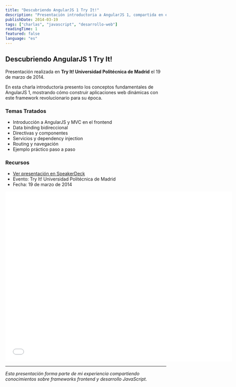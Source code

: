 ```yaml
---
title: "Descubriendo AngularJS 1 Try It!"
description: "Presentación introductoria a AngularJS 1, compartida en el evento Try It! de la Universidad Politécnica de Madrid."
publishDate: 2014-03-19
tags: ["charlas", "javascript", "desarrollo-web"]
readingTime: 1
featured: false
language: "es"
---
```


## Descubriendo AngularJS 1 Try It!

Presentación realizada en **Try It! Universidad Politécnica de Madrid** el 19 de marzo de 2014.

En esta charla introductoria presento los conceptos fundamentales de AngularJS 1, mostrando cómo construir aplicaciones web dinámicas con este framework revolucionario para su época.

### Temas Tratados

- Introducción a AngularJS y MVC en el frontend
- Data binding bidireccional
- Directivas y componentes
- Servicios y dependency injection
- Routing y navegación
- Ejemplo práctico paso a paso

### Recursos

- [Ver presentación en SpeakerDeck](https://speakerdeck.com/chernando/try-angularjs)
- Evento: Try It! Universidad Politécnica de Madrid
- Fecha: 19 de marzo de 2014

<iframe id="talk_frame_91657" class="speakerdeck-iframe" src="//speakerdeck.com/player/357ed4b091e10131dbce721b1895ee96" width="710" height="532" style="aspect-ratio:710/532; border:0; padding:0; margin:0; background:transparent;" frameborder="0" allowtransparency="true" allowfullscreen="allowfullscreen"></iframe>

---

*Esta presentación forma parte de mi experiencia compartiendo conocimientos sobre frameworks frontend y desarrollo JavaScript.*